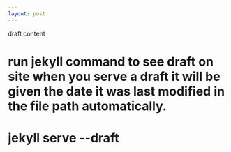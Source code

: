 ```yaml
---
layout: post
---
```

draft content 

# run jekyll command to see draft on site when you serve a draft it will be given the date it was last modified in the file path automatically. 
# jekyll serve --draft 